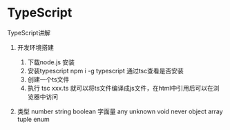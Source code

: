 # TypeScript
TypeScript讲解

1. 开发环境搭建
    1. 下载node.js 安装
    2. 安装typescript  npm i -g typescript  通过tsc查看是否安装
    3. 创建一个ts文件
    4. 执行 tsc xxx.ts 就可以将ts文件编译成js文件，在html中引用后可以在浏览器中访问

2. 类型
    number
    string
    boolean
    字面量
    any
    unknown
    void
    never
    object
    array
    tuple
    enum